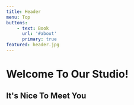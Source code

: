 ```yaml
---
title: Header
menu: Top
buttons:
    - text: Book
      url: '#about'
      primary: true
featured: header.jpg
---
```


# Welcome To Our Studio!
## It's Nice To Meet You